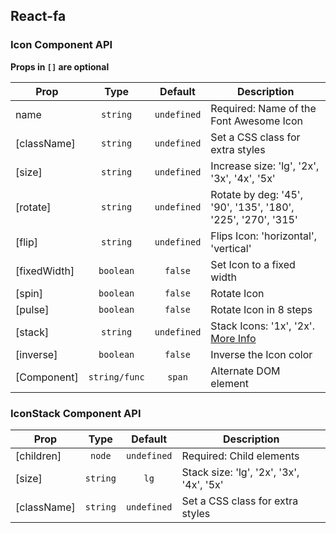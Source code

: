 ## React-fa 
### Icon Component API

**Props in `[]` are optional**

|Prop       |Type    |Default    |Description                                 |
|-----------|:------:|:---------:|--------------------------------------------|
|name       |`string`|`undefined`|Required: Name of the Font Awesome Icon     |
|[className]|`string`|`undefined`|Set a CSS class for extra styles            |
|[size]     |`string`|`undefined`|Increase size: 'lg', '2x', '3x', '4x', '5x' |
|[rotate]   |`string`|`undefined`|Rotate by deg: '45', '90', '135', '180', '225', '270', '315'|
|[flip]     |`string`|`undefined`|Flips Icon: 'horizontal', 'vertical'        |
|[fixedWidth]|`boolean`|`false`|Set Icon to a fixed width                   |
|[spin]     |`boolean`| `false`|Rotate Icon|
|[pulse]     |`boolean`|`false`|Rotate Icon in 8 steps|
|[stack]     |`string` |`undefined`|Stack Icons: '1x', '2x'. [More Info][]
|[inverse]   |`boolean`|`false`|Inverse the Icon color|
|[Component] |`string/func`|`span`|Alternate DOM element |

### IconStack Component API
|Prop       |Type    |Default    |Description                                 |
|-----------|:------:|:---------:|--------------------------------------------|
|[children] |`node`|`undefined`|Required: Child elements |
|[size]     |`string`|`lg`|Stack size: 'lg', '2x', '3x', '4x', '5x' |
|[className]|`string`|`undefined`|Set a CSS class for extra styles            |



[More Info]: http://fontawesome.io/examples/ 'Scroll to stacked icons'
